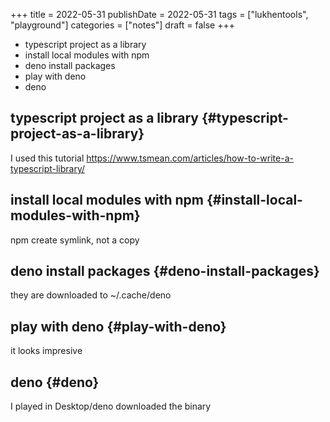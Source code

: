 +++
title = 2022-05-31
publishDate = 2022-05-31
tags = ["lukhentools", "playground"]
categories = ["notes"]
draft = false
+++

-   typescript project as a library
-   install local modules with npm
-   deno install packages
-   play with deno
-   deno

<!--more-->


## typescript project as a library {#typescript-project-as-a-library}

I used this tutorial <https://www.tsmean.com/articles/how-to-write-a-typescript-library/>


## install local modules with npm {#install-local-modules-with-npm}

npm create symlink, not a copy


## deno install packages {#deno-install-packages}

they are downloaded to ~/.cache/deno


## play with deno {#play-with-deno}

it looks impresive


## deno {#deno}

I played in Desktop/deno
downloaded the binary
